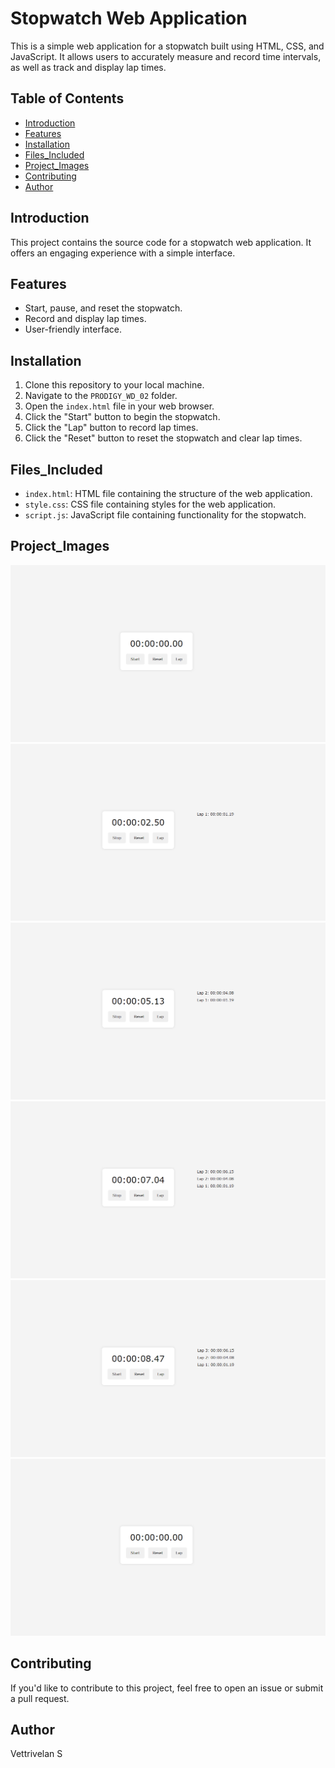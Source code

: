 # Stopwatch Web Application

This is a simple web application for a stopwatch built using HTML, CSS, and JavaScript. It allows users to accurately measure and record time intervals, as well as track and display lap times.

## Table of Contents

- [Introduction](#introduction)
- [Features](#features)
- [Installation](#installation)
- [Files_Included](#files_included)
- [Project_Images](#project_images)
- [Contributing](#contributing)
- [Author](#author)

## Introduction

This project contains the source code for a stopwatch web application. It offers an engaging experience with a simple interface.

## Features

- Start, pause, and reset the stopwatch.
- Record and display lap times.
- User-friendly interface.

## Installation

1. Clone this repository to your local machine.
2. Navigate to the `PRODIGY_WD_02` folder.
3. Open the `index.html` file in your web browser.
4. Click the "Start" button to begin the stopwatch.
5. Click the "Lap" button to record lap times.
6. Click the "Reset" button to reset the stopwatch and clear lap times.

## Files_Included

- `index.html`: HTML file containing the structure of the web application.
- `style.css`: CSS file containing styles for the web application.
- `script.js`: JavaScript file containing functionality for the stopwatch.

## Project_Images

![Project Image - Start](./resources/start.png)
![Project Image - Lap 1](./resources/lap1.png)
![Project Image - Lap 2](./resources/lap2.png)
![Project Image - Lap 3](./resources/lap3.png)
![Project Image - Lap Stopped](./resources/lap_stop.png)
![Project Image - Reset](./resources/reset.png)


## Contributing

If you'd like to contribute to this project, feel free to open an issue or submit a pull request.

## Author

Vettrivelan S
